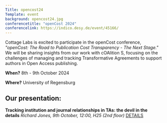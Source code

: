 ```yaml
---
Title: opencost24
Template: event
background: opencost24.jpg
conferencetitle: "openCost 2024"
conferencelink: https://indico.desy.de/event/45166/
---
```


Cottage Labs is excited to participate in the openCost conference, _"openCost: The Road to Publication Cost Transparency - The Next Stage."_ 
We will be sharing insights from our work with cOAlition S, focusing on the challenges of managing and tracking Transformative Agreements to support authors in Open Access publishing.

**When?** 8th - 9th October 2024

**Where?** University of Regensburg

## Our presentation:
 
**Tracking institution and journal relationships in TAs: the devil in the details**
_Richard Jones, 9th October, 12:00, H25 (2nd floor)_
<a href="https://indico.desy.de/event/45166/contributions/175266/" target="_blank" class="tag tag--green" title="Read details about our presentation on the openCost Conference">DETAILS</a>